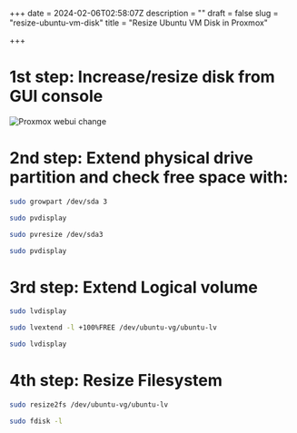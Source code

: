 +++
date = 2024-02-06T02:58:07Z
description = ""
draft = false
slug = "resize-ubuntu-vm-disk"
title = "Resize Ubuntu VM Disk in Proxmox"

+++


# 1st step: Increase/resize disk from GUI console

![Proxmox webui change](/assets/img/prox-resize.png)

# 2nd step: Extend physical drive partition and check free space with:

```bash
sudo growpart /dev/sda 3
```

```bash
sudo pvdisplay
```

```bash
sudo pvresize /dev/sda3
```

```bash
sudo pvdisplay
```



# 3rd step: Extend Logical volume



```bash
sudo lvdisplay
```

```bash
sudo lvextend -l +100%FREE /dev/ubuntu-vg/ubuntu-lv
```

```bash
sudo lvdisplay
```

# 4th step: Resize Filesystem

```bash
sudo resize2fs /dev/ubuntu-vg/ubuntu-lv
```

```bash
sudo fdisk -l
```



